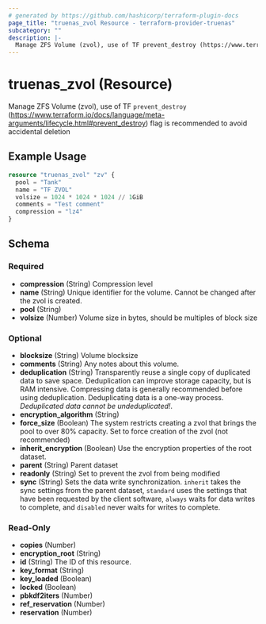```yaml
---
# generated by https://github.com/hashicorp/terraform-plugin-docs
page_title: "truenas_zvol Resource - terraform-provider-truenas"
subcategory: ""
description: |-
  Manage ZFS Volume (zvol), use of TF prevent_destroy (https://www.terraform.io/docs/language/meta-arguments/lifecycle.html#prevent_destroy) flag is recommended to avoid accidental deletion
---
```


# truenas_zvol (Resource)

Manage ZFS Volume (zvol), use of TF `prevent_destroy` (https://www.terraform.io/docs/language/meta-arguments/lifecycle.html#prevent_destroy) flag is recommended to avoid accidental deletion

## Example Usage

```terraform
resource "truenas_zvol" "zv" {
  pool = "Tank"
  name = "TF ZVOL"
  volsize = 1024 * 1024 * 1024 // 1GiB
  comments = "Test comment"
  compression = "lz4"
}
```

<!-- schema generated by tfplugindocs -->
## Schema

### Required

- **compression** (String) Compression level
- **name** (String) Unique identifier for the volume. Cannot be changed after the zvol is created.
- **pool** (String)
- **volsize** (Number) Volume size in bytes, should be multiples of block size

### Optional

- **blocksize** (String) Volume blocksize
- **comments** (String) Any notes about this volume.
- **deduplication** (String) Transparently reuse a single copy of duplicated data to save space. Deduplication can improve storage capacity, but is RAM intensive. Compressing data is generally recommended before using deduplication. Deduplicating data is a one-way process. *Deduplicated data cannot be undeduplicated!*.
- **encryption_algorithm** (String)
- **force_size** (Boolean) The system restricts creating a zvol that brings the pool to over 80% capacity. Set to force creation of the zvol (not recommended)
- **inherit_encryption** (Boolean) Use the encryption properties of the root dataset.
- **parent** (String) Parent dataset
- **readonly** (String) Set to prevent the zvol from being modified
- **sync** (String) Sets the data write synchronization. `inherit` takes the sync settings from the parent dataset, `standard` uses the settings that have been requested by the client software, `always` waits for data writes to complete, and `disabled` never waits for writes to complete.

### Read-Only

- **copies** (Number)
- **encryption_root** (String)
- **id** (String) The ID of this resource.
- **key_format** (String)
- **key_loaded** (Boolean)
- **locked** (Boolean)
- **pbkdf2iters** (Number)
- **ref_reservation** (Number)
- **reservation** (Number)


